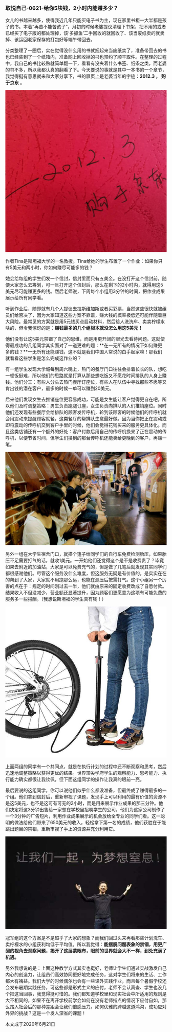 ### 取悦自己-0621-给你5块钱，2小时内能赚多少？

女儿的书越来越多，使得我近几年只能买电子书为主，现在家里书柜一大半都是孩子的书。本着“再苦不能苦孩子”，月初的时候老婆提议清理下书架，把不用的或者已经买了电子版的都处理掉，该‘多抓鱼’二手回收的就回收了、该当废纸卖的就卖掉、该运回老家保存的打包好等端午带回去。

分类整理了一圈后，实在觉得没什么用的书就捆起来当废纸卖了，准备带回去的书也已经装到了一个纸箱内，准备网上回收掉的书也预约了顺丰取件。在整理的过程中，我自己的书比较熟就简单翻一下，看看有没夹着什么书签、纸条之类，而老婆的书不多，所以我都认真的翻看了下。今天要说的事就是其中一本书的一个章节，我觉得挺有意思就来和大家分享下，书的扉页上是老婆当年的字迹：**2012.3 ， 购于京东** 。

![扉页](../img/qyzj-004-1.jpg)

作者Tina是斯坦福大学的一名教授。Tina给她的学生布置了一个作业：如果你只有5美元和两小时，你如何赚尽可能多的钱？

她会给每组的学生们发一个信封，信封里面只有五美金。在没打开这个信封前，随便大家怎么去筹划，可一旦打开这个信封后，那么在剩下的2小时内，就得用这5美元尽可能赚更多的钱。然后老师说，下周每个小组用3分钟的时间，把作业成果展示给所有同学看。

听到作业后，随即就有几个人提议去拉斯维加斯或者买彩票，当然这些很快就被组员们给否决了，因为大家知道这些方案不靠谱，赚大钱的概率极低还可能伴随着巨大风险。最常见的方案就是用5元钱买点启动材料，然后给人洗洗车、卖卖柠檬水啥的，但令我惊讶的是：**赚钱最多的几个组根本就没怎么用这5美元！**

他们没有让这5美元禁锢了自己的思维，而是用更开阔的眼光去看待问题。这就使得最成功的几组同学其实面对了一道更难的题：**在一无所有的情况下如何赚更多的钱？**一无所有还能赚钱，这不就是我们中国人常说的白手起家嘛！那我们就看看这些学生是怎么完成这作业的？

有一组学生发现大学城每到周六晚上，热门的餐厅门口往往会排着长长的队，想吃一顿饭挺难，所以他们的思路就是打算从那些想吃饭又不愿花时间排队的人身上赚钱。他们分工：有些人分头去热门餐厅订座位，有些人在队伍中寻找那些不愿等又肯出钱的潜在客户，最多的时候一单可以赚到20美元。

后来他们发现女生去推销座位更容易成功，可能是女生能让客户觉得更自在吧。所以他们及时调整策略：男生负责跑腿订座，女生负责向排队的人们推销座位。同时他们还发现有些餐厅会给排队的顾客发传呼机，轮到该顾客的时候他们的传呼机就会用震动来提醒顾客就餐，这类餐厅的帮排队生意最好做。因为当你把正在震动或即将震动的传呼机交到客户手里的时候，他们会觉得花钱买来的服务更具体化。而且这类店铺还有一个额外的好处：客户付款后用自己的传呼机换来了正在震动的传呼机，以便节省时间，但学生们换到的那台传呼机还能卖给更晚到的客户，再赚一笔。

![排队](../img/qyzj-004-2.jpg)

另外一组在大学生宿舍门口，就搭个篷子给同学们的自行车免费检测胎压，如果胎压不足需要打气的话，就收1美元。一开始他们还觉得这个是不是收费贵了？毕竟如果去附近的加油站，大家是可以免费充气的，但是做了几笔后就发现其实同学们都很感谢他们。尽管这个服务没什么难度，但这服务无疑是有价值的，是实实在在的帮到了大家，大家就不用跑那么远，也能在测压后按需打气。这个小组另一个厉害的点在于：规定的时间刚过去一半，他们就由原来的固定收费改成了自愿付款。结果收入不但没减少，营业额还显著提升，因为顾客们更愿意为这项有可能免费的服务多一些报酬。（我想说斯坦福的学生真有钱！）

![打气](../img/qyzj-004-3.jpg)

上面两组的同学有一个共同点，就是在执行计划的过程中还不断观察和思考，然后迅速地调整策略以获得更优的结果。世界顶尖学府学生的观察能力、思考能力、执行能力确实都很让我钦佩，但下面这组同学的操作让我真的眼前一亮。

最后要说的这组同学，你可以说他们似乎什么都没准备，但最终成了赚得最多的一个组。他们拿到信封后，重新审视了课题，发现手上可以利用的最有价值的资源不是这5美元，也不是这可有可无的2小时，而是用来展示作业成果的那三分钟。他们决定将这3分钟出售给一家想在学校里招聘学生的公司，他们为这家公司制作了一个3分钟的广告短片，利用作业成果展示的机会放给全专业的同学们看。这一聪明的做法给他们带来了650美元的收入，轻松拿下第一名的成绩，他们获胜在于能跳出题目的禁锢，重新审视了手上的资源并充分利用它。

![PPT](../img/qyzj-004-4.jpg)

冠军组的这个方案是不是超乎了大家的想象？而我们回过头来再看那些计划洗车、卖柠檬水的小组获利均低于平均值。所以我觉得：**能摆脱问题表象的禁锢，用更广阔的视角去观察问题，揭开了这层蒙眼布，眼前的世界就会大不一样，到处充满了机遇。**

另外我想说的是：上面这种教学方式其实也挺好，老师让学生们通过实战激发自己内心的创造力，让组员们高效协同更好地完成任务，这对学生们将来的生活、工作都大有裨益。我们大学的时候偶尔也会有一些课外实践作业，而且每个暑假学校还会发布暑期实践任务，可这些都是形式主义的应付，老师不会认真查、学生也没几个把这当回事，我觉得挺可惜的。我们都知道学校里和现实社会中所适用的规则是大不相同的，如果不在离开学校前学会如何在没有老师指点的情况下应付自如，那么踏入社会后的那种差距会让我们倍感压力。如何优雅的跨越这道鸿沟，成功应对外界的挑战？这是一个发人深省的课题！

本文成于2020年6月21日
